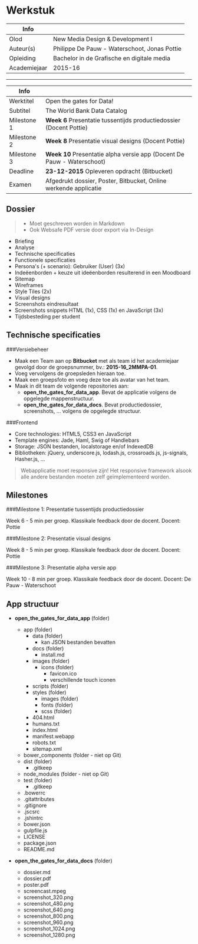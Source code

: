 ﻿Werkstuk
=======================================

|Info|  |
|----|---|
|Olod|New Media Design & Development I|
|Auteur(s)|Philippe De Pauw - Waterschoot, Jonas Pottie|
|Opleiding|Bachelor in de Grafische en digitale media|
|Academiejaar|2015-16|

***

|Info|  |
|----|---|
|Werktitel|Open the gates for Data!|
|Subtitel|The World Bank Data Catalog|
|Milestone 1|**Week 6** Presentatie tussentijds productiedossier (Docent Pottie)|
|Milestone 2|**Week 8** Presentatie visual designs (Docent Pottie)|
|Milestone 3|**Week 10** Presentatie alpha versie app (Docent De Pauw - Waterschoot)|
|Deadline|**23-12-2015** Opleveren opdracht (Bitbucket)|
|Examen|Afgedrukt dossier, Poster, Bitbucket, Online werkende applicatie|

Dossier
-------
>  - Moet geschreven worden in Markdown
>  - Ook Websafe PDF versie door export via In-Design

- Briefing
- Analyse
- Technische specificaties
- Functionele specificaties
- Persona's (+ scenario): Gebruiker (User) (3x)
- Indeëenborden + keuze uit ideëenborden resulterend in een Moodboard
- Sitemap
- Wireframes
- Style Tiles (2x)
- Visual designs
- Screenshots eindresultaat
- Screenshots snippets HTML (1x), CSS (1x) en JavaScript (3x)
- Tijdsbesteding per student

Technische specificaties
------------------------

###Versiebeheer

- Maak een Team aan op **Bitbucket** met als team id het academiejaar gevolgd door de groepsnummer, bv.: **2015-16_2MMPA-01**.
- Voeg vervolgens de groepsleden hieraan toe.
- Maak een groepsfoto en voeg deze toe als avatar van het team.
- Maak in dit team de volgende repositories aan:
    - **open_the_gates_for_data_app**. Bevat de applicatie volgens de opgelegde mappenstructuur.
    - **open_the_gates_for_data_docs**. Bevat productiedossier, screenshots, ... volgens de opgelegde structuur.

###Frontend

- Core technologies: HTML5, CSS3 en JavaScript
- Template engines: Jade, Haml, Swig of Handlebars
- Storage: JSON bestanden, localstorage en/of IndexedDB
- Bibliotheken: jQuery, underscore.js, lodash.js, crossroads.js, js-signals, Hasher.js, ...

> Webapplicatie moet responsive zijn! Het responsive framework alsook alle andere bestanden moeten zelf geïmplementeerd worden.

Milestones
----------

###Milestone 1: Presentatie tussentijds productiedossier

Week 6 - 5 min per groep. Klassikale feedback door de docent.
Docent: Pottie

###Milestone 2: Presentatie visual designs

Week 8 - 5 min per groep. Klassikale feedback door de docent.
Docent: Pottie

###Milestone 3: Presentatie alpha versie app

Week 10 - 8 min per groep. Klassikale feedback door de docent.
Docent: De Pauw - Waterschoot

App structuur
-------------

- **open_the_gates_for_data_app** (folder)
    - app (folder)
        - data (folder)
            - kan JSON bestanden bevatten
        - docs (folder)
            - install.md
        - images (folder)
            - icons (folder)
                - favicon.ico
                - verschillende touch iconen
        - scripts (folder)
        - styles (folder)        
            - images (folder)
            - fonts (folder)
            - scss (folder)
        - 404.html
        - humans.txt
        - index.html
        - manifest.webapp
        - robots.txt
        - sitemap.xml   
    - bower_components (folder - niet op Git)
    - dist (folder)
        - .gitkeep
    - node_modules (folder - niet op Git)
    - test (folder)
        - .gitkeep
    - .bowerrc
    - .gitattributes
    - .gitignore
    - .jscsrc
    - .jshintrc
    - bower.json
    - gulpfile.js
    - LICENSE
    - package.json
    - README.md    
    
- **open_the_gates_for_data_docs** (folder)
    - dossier.md
    - dossier.pdf
    - poster.pdf
    - screencast.mpeg
    - screenshot_320.png
    - screenshot_480.png
    - screenshot_640.png
    - screenshot_800.png
    - screenshot_960.png
    - screenshot_1024.png
    - screenshot_1280.png       